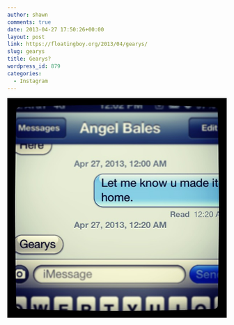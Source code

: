 ```yaml
---
author: shawn
comments: true
date: 2013-04-27 17:50:26+00:00
layout: post
link: https://floatingboy.org/2013/04/gearys/
slug: gearys
title: Gearys?
wordpress_id: 879
categories:
  - Instagram
---
```


[![Gearys?](/assets/media/2013/04/20f17266af5411e2895222000aaa0568_7.jpg)](/assets/media/2013/04/20f17266af5411e2895222000aaa0568_7.jpg)
